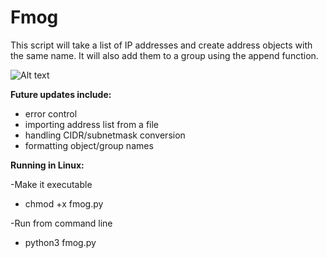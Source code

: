 # Fmog

This script will take a list of IP addresses and create address objects with the same name. It will also add them to a group using the append function.

![Alt text](https://i.imgur.com/itXHd3s.png "Fmog")


**Future updates include:**
* error control
* importing address list from a file
* handling CIDR/subnetmask conversion
* formatting object/group names




**Running in Linux:**

-Make it executable 
* chmod +x fmog.py 

-Run from command line
* python3 fmog.py  
